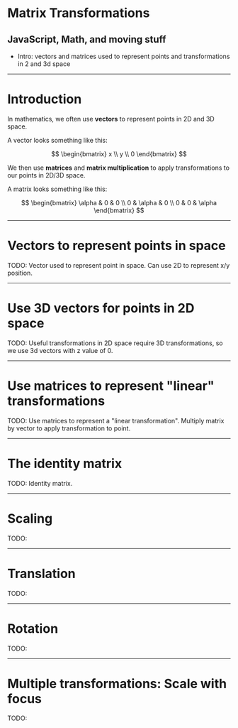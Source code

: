 # Matrix Transformations

## JavaScript, Math, and moving stuff

- Intro: vectors and matrices used to represent points and transformations in 2 and 3d space

---

# Introduction

In mathematics, we often use **vectors** to represent points in 2D and 3D space.

A vector looks something like this:

$$
\begin{bmatrix}
x \\
y \\
0
\end{bmatrix}
$$

We then use **matrices** and **matrix multiplication** to apply transformations to our points in 2D/3D space.

A matrix looks something like this:

$$
\begin{bmatrix}
\alpha & 0 & 0 \\
0 & \alpha & 0 \\
0 & 0 & \alpha
\end{bmatrix}
$$

---

# Vectors to represent points in space

TODO: Vector used to represent point in space. Can use 2D to represent x/y position.

---

# Use 3D vectors for points in 2D space

TODO: Useful transformations in 2D space require 3D transformations, so we use 3d vectors with z value of 0.

---

# Use matrices to represent "linear" transformations

TODO: Use matrices to represent a "linear transformation". Multiply matrix by vector to apply transformation to point.

---

# The identity matrix

TODO: Identity matrix.

---

# Scaling

TODO:

---

# Translation

TODO:

---

# Rotation

TODO:

---

# Multiple transformations: Scale with focus

TODO:
